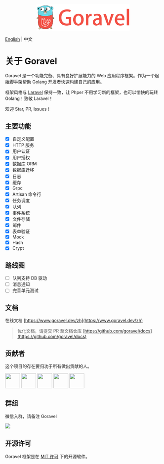 <p align="center"><img src="logo.png" width="300"></p>

[English](./README.md) | 中文

# 关于 Goravel

Goravel 是一个功能完备、具有良好扩展能力的 Web 应用程序框架。作为一个起始脚手架帮助 Golang 开发者快速构建自己的应用。

框架风格与 [Laravel](https://github.com/laravel/laravel) 保持一致，让 Phper 不用学习新的框架，也可以愉快的玩转 Golang！致敬
Laravel！

欢迎 Star, PR, Issues！

## 主要功能

- [x] 自定义配置
- [x] HTTP 服务
- [x] 用户认证
- [x] 用户授权
- [x] 数据库 ORM
- [x] 数据库迁移
- [x] 日志
- [x] 缓存
- [x] Grpc
- [x] Artisan 命令行
- [x] 任务调度
- [x] 队列
- [x] 事件系统
- [x] 文件存储
- [x] 邮件
- [x] 表单验证
- [x] Mock
- [x] Hash
- [x] Crypt

## 路线图

- [ ] 队列支持 DB 驱动
- [ ] 消息通知
- [ ] 完善单元测试

## 文档

在线文档 [https://www.goravel.dev/zh](https://www.goravel.dev/zh)

> 优化文档，请提交 PR 至文档仓库 [https://github.com/goravel/docs](https://github.com/goravel/docs)

## 贡献者

这个项目的存在要归功于所有做出贡献的人。

<a href="https://github.com/hwbrzzl" target="_blank"><img src="https://avatars.githubusercontent.com/u/24771476?v=4" width="48" height="48"></a>
<a href="https://github.com/merouanekhalili" target="_blank"><img src="https://avatars.githubusercontent.com/u/1122628?v=4" width="48" height="48"></a>
<a href="https://github.com/hongyukeji" target="_blank"><img src="https://avatars.githubusercontent.com/u/23145983?v=4" width="48" height="48"></a>
<a href="https://github.com/DevHaoZi" target="_blank"><img src="https://avatars.githubusercontent.com/u/115467771?v=4" width="48" height="48"></a>
<a href="https://github.com/sidshrivastav" target="_blank"><img src="https://avatars.githubusercontent.com/u/28773690?v=4" width="48" height="48"></a>

## 群组

微信入群，请备注 Goravel

<p align="left"><img src="https://www.goravel.dev/wechat.jpg" width="200"></p>

<!-- ![](https://user-images.githubusercontent.com/24771476/194740900-cee4aa43-7c22-42b6-ada9-42bc160cd797.JPG) -->

## 开源许可

Goravel 框架是在 [MIT 许可](https://opensource.org/licenses/MIT) 下的开源软件。
